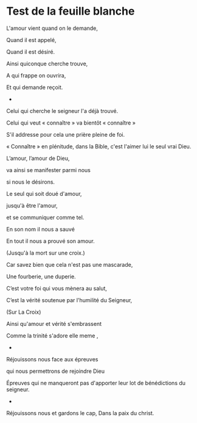 # Test de la feuille blanche

L'amour vient quand on le demande,

Quand il est appelé,

Quand il est désiré.

Ainsi quiconque cherche trouve,

A qui frappe on ouvrira,

Et qui demande reçoit.

-

Celui qui cherche le seigneur l'a déjà trouvé.

Celui qui veut « connaître » va bientôt « connaître »

S'il addresse pour cela une prière pleine de foi.

« Connaître » en plénitude, dans la Bible,
 c'est l'aimer lui le seul vrai Dieu.

L’amour, l’amour de Dieu,

va ainsi se manifester parmi nous

si nous le désirons.

Le seul qui soit doué d'amour,

jusqu'à être l'amour,

et se communiquer comme tel.

En son nom il nous a sauvé

En tout il nous a prouvé son amour.

(Jusqu'à la mort sur une croix.)

Car savez bien que cela n'est pas une mascarade,

Une fourberie, une duperie.

C’est votre foi qui vous mènera au salut,

C’est la vérité soutenue par l'humilité du Seigneur,

(Sur La Croix)

Ainsi qu'amour et vérité s'embrassent

Comme la trinité s'adore elle meme ,

-

Réjouissons nous face aux épreuves

qui nous permettrons de rejoindre Dieu

Épreuves qui ne manqueront pas d'apporter leur lot de bénédictions du seigneur.

-

Réjouissons nous et gardons le cap,
Dans la paix du christ.

